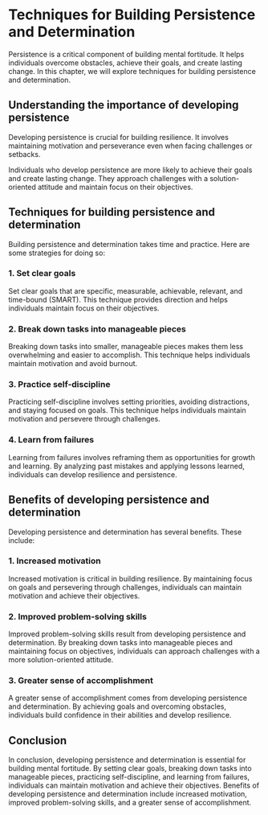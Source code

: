Techniques for Building Persistence and Determination
========================================================================================

Persistence is a critical component of building mental fortitude. It helps individuals overcome obstacles, achieve their goals, and create lasting change. In this chapter, we will explore techniques for building persistence and determination.

Understanding the importance of developing persistence
------------------------------------------------------

Developing persistence is crucial for building resilience. It involves maintaining motivation and perseverance even when facing challenges or setbacks.

Individuals who develop persistence are more likely to achieve their goals and create lasting change. They approach challenges with a solution-oriented attitude and maintain focus on their objectives.

Techniques for building persistence and determination
-----------------------------------------------------

Building persistence and determination takes time and practice. Here are some strategies for doing so:

### 1. Set clear goals

Set clear goals that are specific, measurable, achievable, relevant, and time-bound (SMART). This technique provides direction and helps individuals maintain focus on their objectives.

### 2. Break down tasks into manageable pieces

Breaking down tasks into smaller, manageable pieces makes them less overwhelming and easier to accomplish. This technique helps individuals maintain motivation and avoid burnout.

### 3. Practice self-discipline

Practicing self-discipline involves setting priorities, avoiding distractions, and staying focused on goals. This technique helps individuals maintain motivation and persevere through challenges.

### 4. Learn from failures

Learning from failures involves reframing them as opportunities for growth and learning. By analyzing past mistakes and applying lessons learned, individuals can develop resilience and persistence.

Benefits of developing persistence and determination
----------------------------------------------------

Developing persistence and determination has several benefits. These include:

### 1. Increased motivation

Increased motivation is critical in building resilience. By maintaining focus on goals and persevering through challenges, individuals can maintain motivation and achieve their objectives.

### 2. Improved problem-solving skills

Improved problem-solving skills result from developing persistence and determination. By breaking down tasks into manageable pieces and maintaining focus on objectives, individuals can approach challenges with a more solution-oriented attitude.

### 3. Greater sense of accomplishment

A greater sense of accomplishment comes from developing persistence and determination. By achieving goals and overcoming obstacles, individuals build confidence in their abilities and develop resilience.

Conclusion
----------

In conclusion, developing persistence and determination is essential for building mental fortitude. By setting clear goals, breaking down tasks into manageable pieces, practicing self-discipline, and learning from failures, individuals can maintain motivation and achieve their objectives. Benefits of developing persistence and determination include increased motivation, improved problem-solving skills, and a greater sense of accomplishment.
